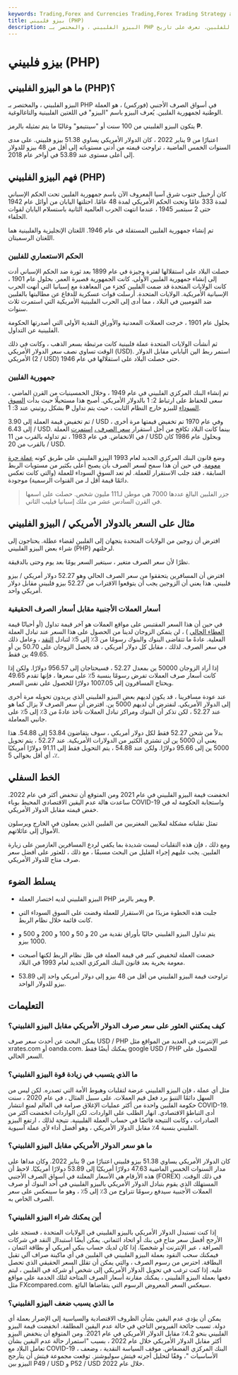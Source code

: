 ```yaml
---
keywords: Trading,Forex and Currencies Trading,Forex Trading Strategy and Education,Strategy and Education
title: بيزو فلبيني (PHP)
description: البيزو الفلبيني ، والمختصر بـ PHP في أسواق الصرف الأجنبي ، هو العملة الوطنية للفلبين. تعرف على تاريخ PHP.
---
```


# بيزو فلبيني (PHP)
## ما هو البيزو الفلبيني (PHP)؟

البيزو الفلبيني ، والمختصر بـ PHP في أسواق الصرف الأجنبي (فوركس) ، هو العملة الوطنية لجمهورية الفلبين. يُعرف البيزو باسم "البيزو" في اللغتين الفلبينية والتاغالوغية.

يتكون البيزو الفلبيني من 100 سنت أو "سينتيمو" وغالبًا ما يتم تمثيله بالرمز ₱.

اعتبارًا من 9 يناير 2022 ، كان الدولار الأمريكي يساوي 51.38 بيزو فلبيني. على مدى السنوات الخمس الماضية ، تراوحت قيمته من أدنى مستوياته إلى أقل من 48 بيزو للدولار إلى أعلى مستوى عند 53.89 في أواخر عام 2018.

## فهم البيزو الفلبيني (PHP)

كان أرخبيل جنوب شرق آسيا المعروف الآن باسم جمهورية الفلبين تحت الحكم الإسباني لمدة 333 عامًا وتحت الحكم الأمريكي لمدة 48 عامًا. احتلتها اليابان من أوائل عام 1942 حتى 2 سبتمبر 1945 ، عندما انتهت الحرب العالمية الثانية باستسلام اليابان لقوات الحلفاء.

تم إنشاء جمهورية الفلبين المستقلة في عام 1946. اللغتان الإنجليزية والفلبينية هما اللغتان الرسميتان.

### الحكم الاستعماري للفلبين

حصلت البلاد على استقلالها لفترة وجيزة في عام 1899 بعد ثورة ضد الحكم الإسباني أدت إلى إنشاء جمهورية الفلبين الأولى. كانت الجمهورية قصيرة العمر. بحلول عام 1901 ، كانت الولايات المتحدة قد ضمت الفلبين كجزء من المعاهدة مع إسبانيا التي أنهت الحرب الإسبانية الأمريكية. الولايات المتحدة. أرسلت قوات عسكرية للدفاع عن مطالبتها بالفلبين ضد القوميين في البلاد ، مما أدى إلى الحرب الفلبينية الأمريكية التي استمرت ثلاث سنوات.

بحلول عام 1901 ، خرجت العملات المعدنية والأوراق النقدية الأولى التي أصدرتها الحكومة الفلبينية عن التداول.

ثم أنشأت الولايات المتحدة عملة فلبينية كانت مرتبطة بسعر الذهب ، وكانت في ذلك الوقت تساوي نصف سعر الدولار الأمريكي (USD). استمر ربط الين الياباني مقابل الدولار الأمريكي (2 / USD) حتى حصلت البلاد على استقلالها في عام 1946.

### جمهورية الفلبين

تم إنشاء البنك المركزي الفلبيني في عام 1949 ، وخلال الخمسينيات من القرن الماضي ، سعى للحفاظ على ارتباط 2: 1 بالدولار الأمريكي. أصبح هذا مستحيلًا حيث بدأت [السوق السوداء](/blackmarket) للبيزو خارج النظام الثابت ، حيث يتم تداول ₱ بشكل روتيني عند 3: 1.

تم تخفيض قيمة العملة إلى 3.90 / USD ، وفي عام 1970 تم تخفيض قيمتها مرة أخرى إلى 6.43 / USD. بينما كانت البلاد تكافح من أجل استقرار [سعر الصرف ،](/exchangerate) [استمرت](/exchangerate) العملة في الانخفاض. في عام 1983 ، تم تداوله بالقرب من 11 / USD وبحلول عام 1986 كان بالقرب من 20 / USD.

وضع قانون البنك المركزي الجديد لعام 1993 البيزو الفلبيني على طريق كونه [عملة حرة معومة](/floatingexchangerate). في حين أن هذا سمح لسعر الصرف بأن يصبح أعلى بكثير من مستويات الربط السابقة ، فقد جلب الاستقرار للعملة. لم تعد السوق السوداء للعملة (والتي كانت تعكس دائمًا قيمة أقل لـ من القنوات الرسمية) موجودة.

> جزر الفلبين البالغ عددها 7000 هي موطن لـ111 مليون شخص. حصلت على اسمها في القرن السادس عشر من ملك إسبانيا فيليب الثاني.

>

## مثال على السعر بالدولار الأمريكي / البيزو الفلبيني

افترض أن زوجين من الولايات المتحدة يتجهان إلى الفلبين لقضاء عطلة. يحتاجون إلى شراء بعض البيزو الفلبيني (PHP) لرحلتهم.

نظرًا لأن سعر الصرف متغير ، سيتغير السعر يومًا بعد يوم وحتى بالدقيقة.

افترض أن المسافرين يتحققوا من سعر الصرف الحالي وهو 52.27 دولار أمريكي / بيزو فلبيني. هذا يعني أن الزوجين يجب أن يتوقعوا الاقتراب من 52.27 بيزو فلبيني مقابل دولار أمريكي واحد.

### أسعار العملات الأجنبية مقابل أسعار الصرف الحقيقية

في حين أن هذا السعر المقتبس على مواقع العملات هو آخر قيمة تداول (أو أحيانًا قيمة [العطاء الحالي](/bid) ) ، لن يتمكن الزوجان لدينا من الحصول على هذا السعر عند تبادل العملة الفعلية. عادةً ما تتقاضى البنوك والبنوك رسومًا من 3٪ إلى 5٪ لتبادل [النقد](/currency-exchange) ، وعامل ذلك في سعر الصرف. لذلك ، مقابل كل دولار أمريكي ، قد يحصل الزوجان على 50.70 ين أو 49.65 ين فقط.

إذا أراد الزوجان 50000 ين بمعدل 52.27 ، فسيحتاجان إلى 956.57 دولارًا. ولكن إذا كانت أسعار صرف العملات تفرض رسومًا بنسبة 5٪ على سعرها ، فإنها تقدم 49.65 ويحتاج المسافرون إلى 1007.05 دولارًا للحصول على نفس السعر.

عند عودة مسافرينا ، قد يكون لديهم بعض البيزو الفلبيني الذي يريدون تحويله مرة أخرى إلى الدولار الأمريكي. لنفترض أن لديهم 5000 ين. افترض أن سعر الصرف لا يزال كما هو عند 52.27 ، لكن تذكر أن البنوك ومراكز تبادل العملات تأخذ عادةً من 3٪ إلى 5٪ على جانبي المعاملة.

بدلاً من شحن 52.27 فقط لكل دولار أمريكي ، سوف يتقاضون 53.84 إلى 54.88. هذا يعني أن 5000 ين لن تشتري الكثير من الدولارات الأمريكية. عند 52.27 ، يتم تحويل 5000 ين إلى 95.66 دولارًا. ولكن عند 54.88 ، يتم التحويل فقط إلى 91.11 دولارًا أمريكيًا ، أي أقل بحوالي 5٪.

## الخط السفلي

انخفضت قيمة البيزو الفلبيني في عام 2021 ومن المتوقع أن تنخفض أكثر في عام 2022. ساعدت هالة عدم اليقين الاقتصادي المحيط بوباء COVID-19 واستجابة الحكومة له في خفض قيمته مقابل الدولار الأمريكي.

تمثل تقلباته مشكلة لملايين المغتربين من الفلبين الذين يعملون في الخارج ويرسلون الأموال إلى عائلاتهم.

ومع ذلك ، فإن هذه التقلبات ليست شديدة بما يكفي لردع المسافرين العازمين على زيارة الفلبين. يجب عليهم إجراء القليل من البحث مسبقًا ، مع ذلك ، للعثور على أفضل سعر صرف متاح للدولار الأمريكي.

## يسلط الضوء

- البيزو الفلبيني لديه اختصار العملة PHP ويمر بالرمز ₱.

- جلبت هذه الخطوة مزيدًا من الاستقرار للعملة وقضت على السوق السوداء التي كانت قائمة خلال نظام الربط.

- يتم تداول البيزو الفلبيني حاليًا بأوراق نقدية من 20 و 50 و 100 و 200 و 500 و 1000 بيزو.

- خضعت العملة لتخفيض كبير في قيمة العملة في ظل نظام الربط لكنها أصبحت معومة بحرية بعد قانون البنك المركزي الجديد لعام 1993 في البلاد.

- تراوحت قيمة البيزو الفلبيني من أقل من 48 بيزو إلى دولار أمريكي واحد إلى 53.89 بيزو للدولار الواحد.

## التعليمات

### كيف يمكنني العثور على سعر صرف الدولار الأمريكي مقابل البيزو الفلبيني؟

يمكن البحث عن أحدث سعر صرف USD / PHP عبر الإنترنت في العديد من المواقع مثل xrates.com أو oanda.com. يمكنك أيضًا فقط google USD / PHP للحصول على السعر الحالي.

### ما الذي يتسبب في زيادة قوة البيزو الفلبيني؟

مثل أي عملة ، فإن البيزو الفلبيني عرضة لتقلبات وهبوط الأمة التي تصدره. لكن ليس من السهل دائمًا التنبؤ برد فعل قيم العملات. على سبيل المثال ، في عام 2020 ، سنت حكومة الفلبين واحدة من أكثر عمليات الإغلاق صرامة في العالم لمنع انتشار COVID-19. أدى التباطؤ الاقتصادي. انهار الطلب على الواردات. لكن الواردات انخفضت أكثر من الصادرات ، وكانت النتيجة فائضًا في حساب العملة الفلبينية. نتيجة لذلك ، ارتفع البيزو الفلبيني بنسبة 4٪ مقابل الدولار الأمريكي ، وهو أفضل أداء لأي عملة آسيوية.

### ما هو سعر الدولار الأمريكي مقابل البيزو الفلبيني؟

كان الدولار الأمريكي يساوي 51.38 بيزو فلبيني اعتبارًا من 9 يناير 2022. وكان مداها على مدار السنوات الخمس الماضية 47.63 دولارًا أمريكيًا إلى 53.89 دولارًا أمريكيًا. لاحظ أن هذه الأرقام هي الأسعار المعلنة في أسواق الصرف الأجنبي (FOREX) في ذلك الوقت. المستهلك الذي يقوم بتبادل الدولار الأمريكي بالبيزو الفلبيني في أحد البنوك أو صرف العملات الأجنبية سيدفع رسومًا تتراوح من 3٪ إلى 5٪ ، وهو ما سينعكس على سعر الصرف الخاص به.

### أين يمكنك شراء البيزو الفلبيني؟

إذا كنت تستبدل الدولار الأمريكي بالبيزو الفلبيني في الولايات المتحدة ، فستجد على الأرجح أفضل سعر متاح في بنك أو اتحاد ائتماني. يمكن أيضًا استبدال النقد في شركات الصرافة ، عبر الإنترنت أو شخصيًا. إذا كان لديك حساب بنكي أمريكي أو بطاقة ائتمان ، فيمكنك سحب النقود بعملة البيزو الفلبيني في الفلبين في أي ماكينة صراف آلي تقبل البطاقة. احترس من رسوم الصرف ، والتي يمكن أن تقلل السعر الحقيقي الذي تحصل عليه. إذا كنت ترغب في تحويل الدولار الأمريكي إلى شخص أو شركة في الفلبين ، ليتم دفعها بعملة البيزو الفلبيني ، يمكنك مقارنة أسعار الصرف المتاحة لتلك الخدمة على مواقع مثل FXcompared.com. سيعكس السعر المعروض الرسوم التي يتقاضاها البائع.

### ما الذي يسبب ضعف البيزو الفلبيني؟

يمكن أن يؤدي عدم اليقين بشأن الظروف الاقتصادية والسياسية إلى الإضرار بعملة أي دولة. تسبب جائحة الفيروس التاجي في حالة عدم اليقين المطلقة. انخفضت قيمة البيزو الفلبيني بنحو 4.2٪ مقابل الدولار الأمريكي في عام 2021. ومن المتوقع أن ينخفض البيزو أكثر مقابل الدولار الأمريكي خلال عام 2022 ، بسبب "استمرار حالة عدم اليقين بشأن تعامل البلاد مع COVID-19 ، البنك المركزي الفضفاض. موقف السياسة النقدية ، وضعف الأساسيات "، وفقًا لتحليل أجرته فيتش سوليوشنز. توقعت مجموعة فيتش أن يتأرجح البيزو بين P49 / USD و P52 / USD خلال عام 2022.

